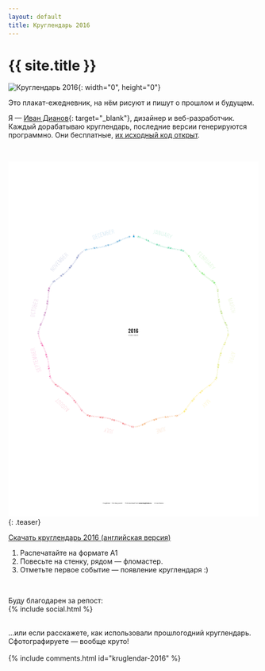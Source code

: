 ```yaml
---
layout: default
title: Круглендарь 2016
---
```


{{ site.title }}
===

<!--{{ site.description }}
{: .description}-->

![Круглендарь 2016](https://cloud.githubusercontent.com/assets/797993/11761392/50dac52a-a0da-11e5-9903-2fd0c136740b.png){: width="0", height="0"}

Это плакат-ежедневник, на нём рисуют и пишут о прошлом и будущем.

Я — [Иван Дианов](http://dianov.org){: target="_blank"}, дизайнер и веб-разработчик. Каждый дорабатываю круглендарь, последние версии генерируются программно. Они бесплатные, [их исходный код открыт](https://github.com/illus0r/kruglendar-2016/tree/gh-pages/src).

<!--* Отмечаю фломастером яркие события. В конце года смотрю и радуюсь.-->
<!--* Планирую предстоящие события: поездки, конференции.-->
<!--* Если жизнь скучнеет, вижу это и принимаю меры.-->

<br>

![Круглендарь 2016](./src/kruglendar-2016.png){: .teaser}

<a href="src/kruglendar-2016.pdf" class="btn" target="_blank">Скачать круглендарь 2016 (английская версия)</a>

1. Распечатайте на формате А1
1. Повесьте на стенку, рядом — фломастер.
1. Отметьте первое событие — появление круглендаря :)

<br>

Буду благодарен за репост:
<br>
{% include social.html %}
<!--<br>-->
<!--{% include donate.html %}-->
<br>
…или если расскажете, как использовали прошлогодний круглендарь. Сфотографируете — вообще круто!
<br>
<br>
{% include comments.html id="kruglendar-2016" %}

